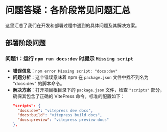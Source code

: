# 问题答疑：各阶段常见问题汇总

这里汇总了我们在开发和部署过程中遇到的具体问题及其解决方案。

## 部署阶段问题

### 问题1：运行 `npm run docs:dev` 时提示 `Missing script`

- **错误信息**：`npm error Missing script: "docs:dev"`
- **问题分析**：这个错误意味着 npm 在 `package.json` 文件中找不到名为 "docs:dev" 的脚本命令。
- **解决方案**：打开项目根目录下的 `package.json` 文件，检查 `"scripts"` 部分，确保其包含了正确的 VitePress 命令。标准的配置如下：
  ```json
  "scripts": {
    "docs:dev": "vitepress dev docs",
    "docs:build": "vitepress build docs",
    "docs:preview": "vitepress preview docs"
  },